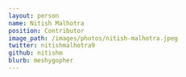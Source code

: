 ```yaml
---
layout: person
name: Nitish Malhotra
position: Contributor
image_path: /images/photos/nitish-malhotra.jpeg
twitter: nitishmalhotra9
github: nitishm
blurb: meshygopher
---
```

